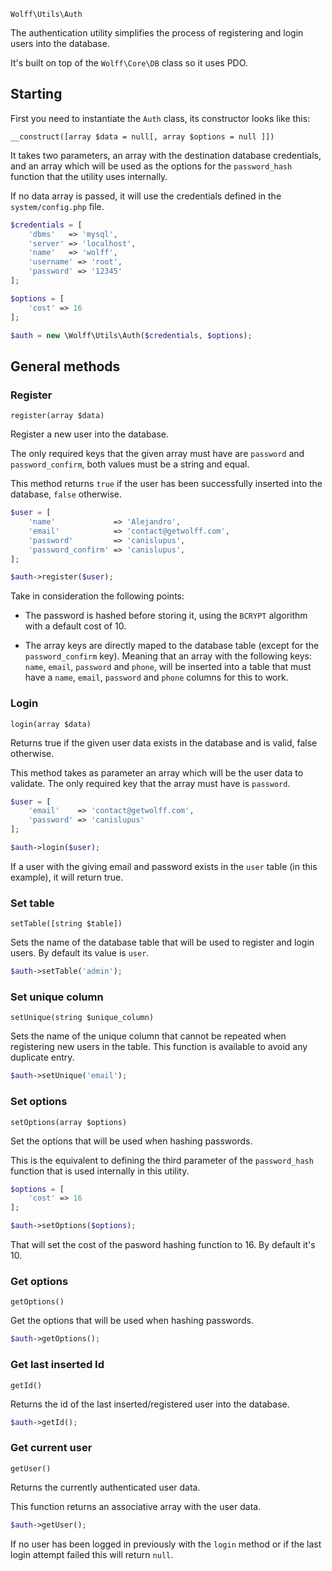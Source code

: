`Wolff\Utils\Auth`

The authentication utility simplifies the process of registering and login users into the database.

It's built on top of the `Wolff\Core\DB` class so it uses PDO.

## Starting

First you need to instantiate the `Auth` class, its constructor looks like this:

`__construct([array $data = null[, array $options = null ]])`

It takes two parameters, an array with the destination database credentials, and an array which will be used as the options for the `password_hash` function that the utility uses internally.

If no data array is passed, it will use the credentials defined in the `system/config.php` file.

```php
$credentials = [
    'dbms'   => 'mysql',
    'server' => 'localhost',
    'name'   => 'wolff',
    'username' => 'root',
    'password' => '12345'
];

$options = [
    'cost' => 16
];

$auth = new \Wolff\Utils\Auth($credentials, $options);
```

## General methods

### Register

`register(array $data)`

Register a new user into the database.

The only required keys that the given array must have are `password` and `password_confirm`, both values must be a string and equal.

This method returns `true` if the user has been successfully inserted into the database, `false` otherwise.

```php
$user = [
    'name'             => 'Alejandro',
    'email'            => 'contact@getwolff.com',
    'password'         => 'canislupus',
    'password_confirm' => 'canislupus',
];

$auth->register($user);
```

Take in consideration the following points:

* The password is hashed before storing it, using the `BCRYPT` algorithm with a default cost of 10.

* The array keys are directly maped to the database table (except for the `password_confirm` key). Meaning that an array with the following keys: `name`, `email`, `password` and `phone`, will be inserted into a table that must have a `name`, `email`, `password` and `phone` columns for this to work.

### Login

`login(array $data)`

Returns true if the given user data exists in the database and is valid, false otherwise.

This method takes as parameter an array which will be the user data to validate. The only required key that the array must have is `password`.

```php
$user = [
    'email'    => 'contact@getwolff.com',
    'password' => 'canislupus'
];

$auth->login($user);
```

If a user with the giving email and password exists in the `user` table (in this example), it will return true.

### Set table

`setTable([string $table])`

Sets the name of the database table that will be used to register and login users. By default its value is `user`.

```php
$auth->setTable('admin');
```

### Set unique column

`setUnique(string $unique_column)`

Sets the name of the unique column that cannot be repeated when registering new users in the table. This function is available to avoid any duplicate entry.

```php
$auth->setUnique('email');
```

### Set options

`setOptions(array $options)`

Set the options that will be used when hashing passwords.

This is the equivalent to defining the third parameter of the `password_hash` function that is used internally in this utility.

```php
$options = [
    'cost' => 16
];

$auth->setOptions($options);
```

That will set the cost of the pasword hashing function to 16. By default it's 10.

### Get options

`getOptions()`

Get the options that will be used when hashing passwords.

```php
$auth->getOptions();
```

### Get last inserted Id

`getId()`

Returns the id of the last inserted/registered user into the database.

```php
$auth->getId();
```

### Get current user

`getUser()`

Returns the currently authenticated user data.

This function returns an associative array with the user data.

```php
$auth->getUser();
```

If no user has been logged in previously with the `login` method or if the last login attempt failed this will return `null`.
